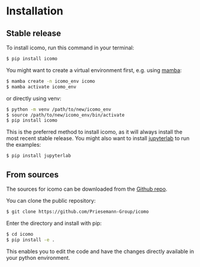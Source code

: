 # Installation

## Stable release

To install icomo, run this command in your
terminal:

```bash
$ pip install icomo
```

You might want to create a virtual environment first, e.g. using
[mamba](https://mamba.readthedocs.io/en/latest/mamba-installation.html):

```bash
$ mamba create -n icomo_env icomo
$ mamba activate icomo_env
```

or directly using venv:

```bash
$ python -m venv /path/to/new/icomo_env
$ source /path/to/new/icomo_env/bin/activate
$ pip install icomo
```

This is the preferred method to install icomo,
as it will always install the most recent stable release.
You might also want to install [jupyterlab](https://jupyter.org) to run the examples:

```bash
$ pip install jupyterlab
```

## From sources

The sources for icomo can be downloaded from
the [Github repo](https://github.com/Priesemann-Group/icomo).

You can clone the public repository:

```bash
$ git clone https://github.com/Priesemann-Group/icomo
```

Enter the directory and install with pip:

```bash
$ cd icomo
$ pip install -e .
```
This enables you to edit the code and have the changes directly available in your python
environment.
